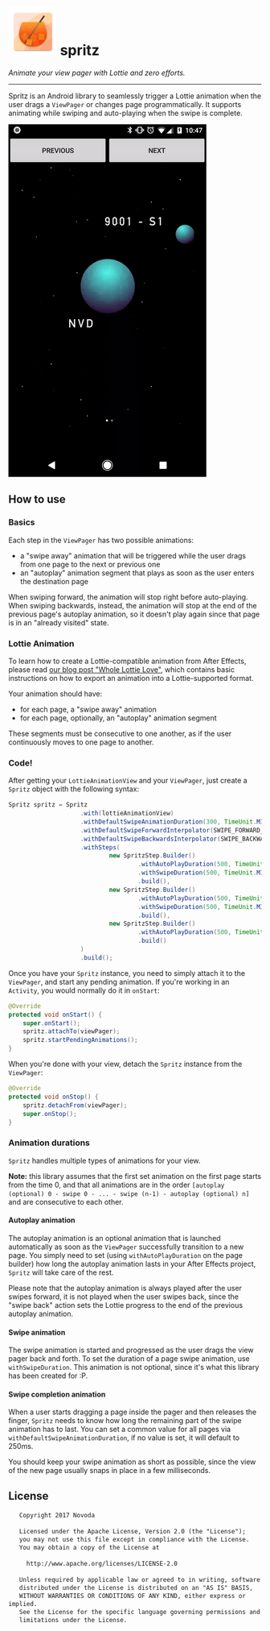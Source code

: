 # ![Spritz!](images/spritz-icon-rect.png) spritz

_Animate your view pager with Lottie and zero efforts._

--------

Spritz is an Android library to seamlessly trigger a Lottie animation when the user drags a `ViewPager` or changes page programmatically.
It supports animating while swiping and auto-playing when the swipe is complete.

![A taste of spritz](images/a-taste-of-spritz.gif)

## How to use

### Basics

Each step in the `ViewPager` has two possible animations:

- a "swipe away" animation that will be triggered while the user drags from one page to the next or previous one
- an "autoplay" animation segment that plays as soon as the user enters the destination page

When swiping forward, the animation will stop right before auto-playing. When swiping backwards, instead, the animation will stop at the end of the
previous page's autoplay animation, so it doesn't play again since that page is in an "already visited" state.

### Lottie Animation

To learn how to create a Lottie-compatible animation from After Effects, please read 
[our blog post "Whole Lottie Love"](https://www.novoda.com/blog/whole-lottie-love/), which contains basic instructions on how to export an animation
into a Lottie-supported format.

Your animation should have:

- for each page, a "swipe away" animation
- for each page, optionally, an "autoplay" animation segment

These segments must be consecutive to one another, as if the user continuously moves to one page to another.

### Code!

After getting your `LottieAnimationView` and your `ViewPager`, just create a `Spritz` object with the following syntax:

```java
Spritz spritz = Spritz
                    .with(lottieAnimationView)
                    .withDefaultSwipeAnimationDuration(300, TimeUnit.MILLISECONDS)
                    .withDefaultSwipeForwardInterpolator(SWIPE_FORWARD_INTERPOLATOR)
                    .withDefaultSwipeBackwardsInterpolator(SWIPE_BACKWARDS_INTERPOLATOR)
                    .withSteps(
                            new SpritzStep.Builder()
                                    .withAutoPlayDuration(500, TimeUnit.MILLISECONDS)
                                    .withSwipeDuration(500, TimeUnit.MILLISECONDS)
                                    .build(),
                            new SpritzStep.Builder()
                                    .withAutoPlayDuration(500, TimeUnit.MILLISECONDS)
                                    .withSwipeDuration(500, TimeUnit.MILLISECONDS)
                                    .build(),
                            new SpritzStep.Builder()
                                    .withAutoPlayDuration(500, TimeUnit.MILLISECONDS)
                                    .build()
                    )
                    .build();
```

Once you have your `Spritz` instance, you need to simply attach it to the `ViewPager`, and start any pending animation. If you're working in an 
`Activity`, you would normally do it in `onStart`:

```java
@Override
protected void onStart() {
    super.onStart();
    spritz.attachTo(viewPager);
    spritz.startPendingAnimations();
}
```

When you're done with your view, detach the `Spritz` instance from the `ViewPager`:

```java
@Override
protected void onStop() {
    spritz.detachFrom(viewPager);
    super.onStop();
}
```

### Animation durations

`Spritz` handles multiple types of animations for your view.

**Note:** this library assumes that the first set animation on the first page starts from the time 0, and that all animations are in the order
`[autoplay (optional) 0 - swipe 0 - ... - swipe (n-1) - autoplay (optional) n]` and are consecutive to each other.

#### Autoplay animation

The autoplay animation is an optional animation that is launched automatically as soon as the `ViewPager` successfully transition to a new page.
You simply need to set (using `withAutoPlayDuration` on the page builder) how long the autoplay animation lasts in your After Effects project, 
`Spritz` will take care of the rest.

Please note that the autoplay animation is always played after the user swipes forward, it is not played when the user swipes back, since the 
"swipe back" action sets the Lottie progress to the end of the previous autoplay animation.

#### Swipe animation

The swipe animation is started and progressed as the user drags the view pager back and forth. To set the duration of a page swipe animation, use
`withSwipeDuration`. This animation is not optional, since it's what this library has been created for :P.

#### Swipe completion animation

When a user starts dragging a page inside the pager and then releases the finger, `Spritz` needs to know how long the remaining part of the swipe 
animation has to last. You can set a common value for all pages via `withDefaultSwipeAnimationDuration`, if no value is set, it will default to 250ms.

You should keep your swipe animation as short as possible, since the view of the new page usually snaps in place in a few milliseconds.

## License

```
   Copyright 2017 Novoda

   Licensed under the Apache License, Version 2.0 (the "License");
   you may not use this file except in compliance with the License.
   You may obtain a copy of the License at

     http://www.apache.org/licenses/LICENSE-2.0

   Unless required by applicable law or agreed to in writing, software
   distributed under the License is distributed on an "AS IS" BASIS,
   WITHOUT WARRANTIES OR CONDITIONS OF ANY KIND, either express or implied.
   See the License for the specific language governing permissions and
   limitations under the License.
```
